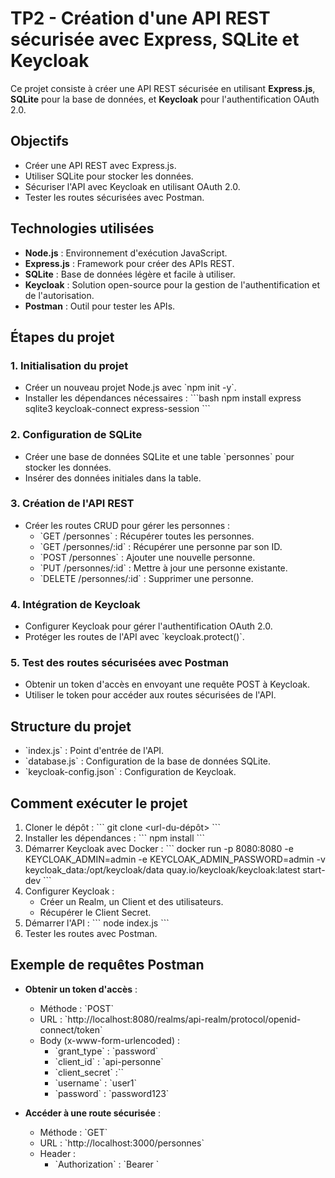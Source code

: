 # TP2 - Création d'une API REST sécurisée avec Express, SQLite et Keycloak

Ce projet consiste à créer une API REST sécurisée en utilisant **Express.js**, **SQLite** pour la base de données, et **Keycloak** pour l'authentification OAuth 2.0.

## Objectifs
- Créer une API REST avec Express.js.
- Utiliser SQLite pour stocker les données.
- Sécuriser l'API avec Keycloak en utilisant OAuth 2.0.
- Tester les routes sécurisées avec Postman.

## Technologies utilisées
- **Node.js** : Environnement d'exécution JavaScript.
- **Express.js** : Framework pour créer des APIs REST.
- **SQLite** : Base de données légère et facile à utiliser.
- **Keycloak** : Solution open-source pour la gestion de l'authentification et de l'autorisation.
- **Postman** : Outil pour tester les APIs.

## Étapes du projet

### 1. Initialisation du projet
- Créer un nouveau projet Node.js avec \`npm init -y\`.
- Installer les dépendances nécessaires :
  \`\`\`bash
  npm install express sqlite3 keycloak-connect express-session
  \`\`\`

### 2. Configuration de SQLite
- Créer une base de données SQLite et une table \`personnes\` pour stocker les données.
- Insérer des données initiales dans la table.

### 3. Création de l'API REST
- Créer les routes CRUD pour gérer les personnes :
  - \`GET /personnes\` : Récupérer toutes les personnes.
  - \`GET /personnes/:id\` : Récupérer une personne par son ID.
  - \`POST /personnes\` : Ajouter une nouvelle personne.
  - \`PUT /personnes/:id\` : Mettre à jour une personne existante.
  - \`DELETE /personnes/:id\` : Supprimer une personne.

### 4. Intégration de Keycloak
- Configurer Keycloak pour gérer l'authentification OAuth 2.0.
- Protéger les routes de l'API avec \`keycloak.protect()\`.

### 5. Test des routes sécurisées avec Postman
- Obtenir un token d'accès en envoyant une requête POST à Keycloak.
- Utiliser le token pour accéder aux routes sécurisées de l'API.

## Structure du projet
- \`index.js\` : Point d'entrée de l'API.
- \`database.js\` : Configuration de la base de données SQLite.
- \`keycloak-config.json\` : Configuration de Keycloak.

## Comment exécuter le projet
1. Cloner le dépôt :
   \`\`\`
   git clone <url-du-dépôt>
   \`\`\`
2. Installer les dépendances :
   \`\`\`
   npm install
   \`\`\`
3. Démarrer Keycloak avec Docker :
   \`\`\`
   docker run -p 8080:8080 -e KEYCLOAK_ADMIN=admin -e KEYCLOAK_ADMIN_PASSWORD=admin -v keycloak_data:/opt/keycloak/data quay.io/keycloak/keycloak:latest start-dev
   \`\`\`
4. Configurer Keycloak :
   - Créer un Realm, un Client et des utilisateurs.
   - Récupérer le Client Secret.
5. Démarrer l'API :
   \`\`\`
   node index.js
   \`\`\`
6. Tester les routes avec Postman.

## Exemple de requêtes Postman
- **Obtenir un token d'accès** :
  - Méthode : \`POST\`
  - URL : \`http://localhost:8080/realms/api-realm/protocol/openid-connect/token\`
  - Body (x-www-form-urlencoded) :
    - \`grant_type\` : \`password\`
    - \`client_id\` : \`api-personne\`
    - \`client_secret\` :\`<votre-client-secret>\`
    - \`username\` : \`user1\`
    - \`password\` : \`password123\`

- **Accéder à une route sécurisée** :
  - Méthode : \`GET\`
  - URL : \`http://localhost:3000/personnes\`
  - Header :
    - \`Authorization\` : \`Bearer <votre-token>\`
